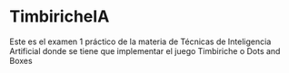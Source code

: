 # TimbiricheIA
Este es el examen 1 práctico de la materia de Técnicas de Inteligencia Artificial donde se tiene que implementar el juego Timbiriche o Dots and Boxes

